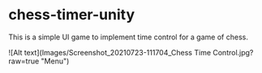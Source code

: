 # chess-timer-unity

This is a simple UI game to implement time control for a game of chess. 

![Alt text](Images/Screenshot_20210723-111704_Chess Time Control.jpg?raw=true "Menu")
